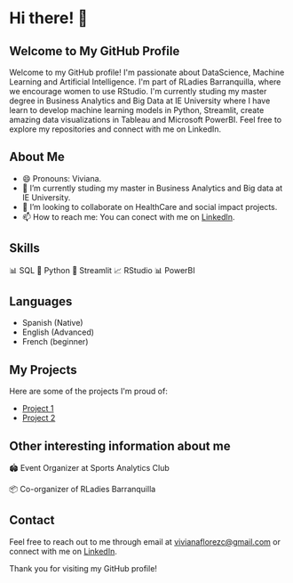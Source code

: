 # Hi there! 👋

## Welcome to My GitHub Profile

Welcome to my GitHub profile! I'm passionate about DataScience, Machine Learning and Artificial Intelligence. I'm part of RLadies Barranquilla, where we encourage women to use RStudio. I'm currently studing my master degree in Business Analytics and Big Data at IE University where I have learn to develop machine learning models in Python, Streamlit, create amazing data visualizations in Tableau and Microsoft PowerBI. Feel free to explore my repositories and connect with me on LinkedIn.

## About Me

- 😄 Pronouns: Viviana.
- 🌱 I’m currently studing my master in Business Analytics and Big data at IE University.
- 👯 I’m looking to collaborate on HealthCare and social impact projects.
- 📫 How to reach me: You can conect with me on [LinkedIn](https://www.linkedin.com/in/viviana-fl%C3%B3rez/).

## Skills
📊 SQL
🐍 Python 
🚀 Streamlit 
📈 RStudio
📊 PowerBI

## Languages
- Spanish (Native)
- English (Advanced)
- French (beginner)

## My Projects

Here are some of the projects I'm proud of:

- [Project 1](https://github.com/yourusername/project1)
- [Project 2](https://github.com/yourusername/project2)

## Other interesting information about me
🏟️ Event Organizer at Sports Analytics Club

📦 Co-organizer of RLadies Barranquilla 

## Contact

Feel free to reach out to me through email at vivianaflorezc@gmail.com or connect with me on [LinkedIn](https://www.linkedin.com/in/viviana-fl%C3%B3rez/).

Thank you for visiting my GitHub profile!

